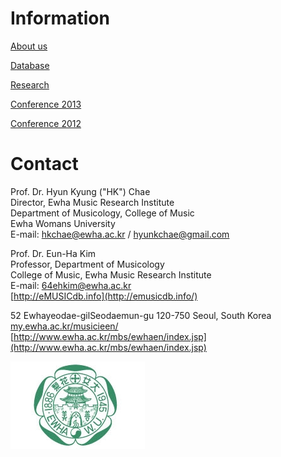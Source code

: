 # Information

[About us](/international/working-groups/korea/home.html)

[Database](/international/working-groups/korea/database.html)

[Research](/international/working-groups/korea/research.html)

[Conference 2013](/international/working-groups/korea/innovative.html)

[Conference 2012](/international/working-groups/korea/modernity.html)

# Contact

Prof. Dr. Hyun Kyung ("HK") Chae  
Director, Ewha Music Research Institute  
Department of Musicology, College of Music  
Ewha Womans University  
E-mail: [hkchae@ewha.ac.kr](mailto:hkchae@ewha.ac.kr) / [hyunkchae@gmail.com](mailto:hyunkchae@gmail.com)

Prof. Dr. Eun-Ha Kim  
Professor, Department of Musicology   
College of Music, Ewha Music Research Institute  
E-mail: [64ehkim@ewha.ac.kr](mailto:64ehkim@ewha.ac.kr)  
[http://eMUSICdb.info](http://emusicdb.info/)  
  
52 Ewhayeodae-gilSeodaemun-gu 120-750 Seoul, South Korea  
[my.ewha.ac.kr/musicieen/](http://my.ewha.ac.kr/musicieen/)  
[http://www.ewha.ac.kr/mbs/ewhaen/index.jsp](http://www.ewha.ac.kr/mbs/ewhaen/index.jsp)

![](/resources-old-website/workgroups-images/Logo_Suedkorea_01.jpg)